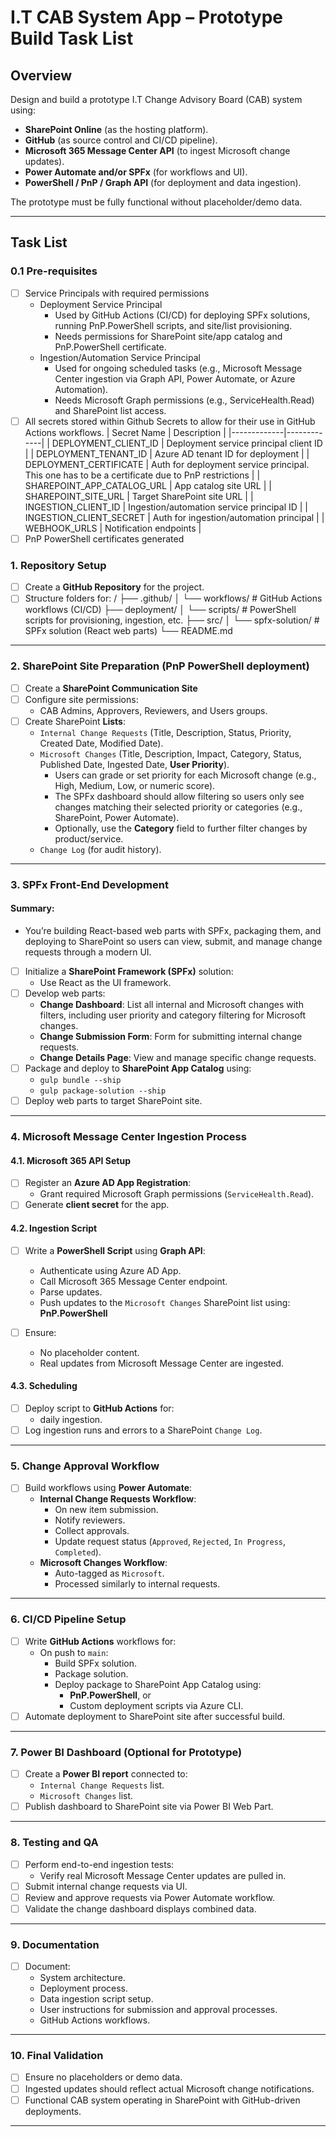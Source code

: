 # I.T CAB System App – Prototype Build Task List

## Overview
Design and build a prototype I.T Change Advisory Board (CAB) system using:
- **SharePoint Online** (as the hosting platform).
- **GitHub** (as source control and CI/CD pipeline).
- **Microsoft 365 Message Center API** (to ingest Microsoft change updates).
- **Power Automate and/or SPFx** (for workflows and UI).
- **PowerShell / PnP / Graph API** (for deployment and data ingestion).

The prototype must be fully functional without placeholder/demo data.

---

## Task List

### 0.1 **Pre-requisites**
- [ ] Service Principals with required permissions
   - Deployment Service Principal
      - Used by GitHub Actions (CI/CD) for deploying SPFx solutions, running PnP.PowerShell scripts, and site/list provisioning.
      - Needs permissions for SharePoint site/app catalog and PnP.PowerShell certificate.
   - Ingestion/Automation Service Principal
      - Used for ongoing scheduled tasks (e.g., Microsoft Message Center ingestion via Graph API, Power Automate, or Azure Automation). 
      - Needs Microsoft Graph permissions (e.g., ServiceHealth.Read) and SharePoint list access.
- [ ] All secrets stored within Github Secrets to allow for their use in GitHub Actions workflows.
| Secret Name | Description |
|-------------|-------------|
| DEPLOYMENT_CLIENT_ID | Deployment service principal client ID |
| DEPLOYMENT_TENANT_ID | Azure AD tenant ID for deployment |
| DEPLOYMENT_CERTIFICATE | Auth for deployment service principal. This one has to be a certificate due to PnP restrictions |
| SHAREPOINT_APP_CATALOG_URL | App catalog site URL |
| SHAREPOINT_SITE_URL | Target SharePoint site URL |
| INGESTION_CLIENT_ID | Ingestion/automation service principal ID |
| INGESTION_CLIENT_SECRET | Auth for ingestion/automation principal |
| WEBHOOK_URLS | Notification endpoints |
- [ ] PnP PowerShell certificates generated

### 1. **Repository Setup**
- [ ] Create a **GitHub Repository** for the project.
- [ ] Structure folders for:
/
├── .github/
│   └── workflows/                # GitHub Actions workflows (CI/CD)
├── deployment/
│   └── scripts/                  # PowerShell scripts for provisioning, ingestion, etc.
├── src/
│   └── spfx-solution/            # SPFx solution (React web parts)
└── README.md  

---

### 2. **SharePoint Site Preparation** (PnP PowerShell deployment)
- [ ] Create a **SharePoint Communication Site**
- [ ] Configure site permissions:
  - CAB Admins, Approvers, Reviewers, and Users groups.
- [ ] Create SharePoint **Lists**:
  - `Internal Change Requests` (Title, Description, Status, Priority, Created Date, Modified Date).
  - `Microsoft Changes` (Title, Description, Impact, Category, Status, Published Date, Ingested Date, **User Priority**).
    - Users can grade or set priority for each Microsoft change (e.g., High, Medium, Low, or numeric score).
    - The SPFx dashboard should allow filtering so users only see changes matching their selected priority or categories (e.g., SharePoint, Power Automate).
    - Optionally, use the **Category** field to further filter changes by product/service.
  - `Change Log` (for audit history).

---

### 3. **SPFx Front-End Development**
#### Summary:
- You’re building React-based web parts with SPFx, packaging them, and deploying to SharePoint so users can view, submit, and manage change requests through a modern UI.
- [ ] Initialize a **SharePoint Framework (SPFx)** solution:
  - Use React as the UI framework.
- [ ] Develop web parts:
  - **Change Dashboard**: List all internal and Microsoft changes with filters, including user priority and category filtering for Microsoft changes.
  - **Change Submission Form**: Form for submitting internal change requests.
  - **Change Details Page**: View and manage specific change requests.
- [ ] Package and deploy to **SharePoint App Catalog** using:
  - `gulp bundle --ship`
  - `gulp package-solution --ship`
- [ ] Deploy web parts to target SharePoint site.

---

### 4. **Microsoft Message Center Ingestion Process**

#### 4.1. **Microsoft 365 API Setup**
- [ ] Register an **Azure AD App Registration**:
  - Grant required Microsoft Graph permissions (`ServiceHealth.Read`).
- [ ] Generate **client secret** for the app.

#### 4.2. **Ingestion Script**
- [ ] Write a **PowerShell Script** using **Graph API**:
  - Authenticate using Azure AD App.
  - Call Microsoft 365 Message Center endpoint.
  - Parse updates.
  - Push updates to the `Microsoft Changes` SharePoint list using: **PnP.PowerShell**

- [ ] Ensure:
  - No placeholder content.
  - Real updates from Microsoft Message Center are ingested.

#### 4.3. **Scheduling**
- [ ] Deploy script to **GitHub Actions** for:
  - daily ingestion.
- [ ] Log ingestion runs and errors to a SharePoint `Change Log`.

---

### 5. **Change Approval Workflow**
- [ ] Build workflows using **Power Automate**:
  - **Internal Change Requests Workflow**:
    - On new item submission.
    - Notify reviewers.
    - Collect approvals.
    - Update request status (`Approved`, `Rejected`, `In Progress`, `Completed`).
  - **Microsoft Changes Workflow**:
    - Auto-tagged as `Microsoft`.
    - Processed similarly to internal requests.

---

### 6. **CI/CD Pipeline Setup**
- [ ] Write **GitHub Actions** workflows for:
  - On push to `main`:
    - Build SPFx solution.
    - Package solution.
    - Deploy package to SharePoint App Catalog using:
      - **PnP.PowerShell**, or
      - Custom deployment scripts via Azure CLI.
- [ ] Automate deployment to SharePoint site after successful build.

---

### 7. **Power BI Dashboard (Optional for Prototype)**
- [ ] Create a **Power BI report** connected to:
  - `Internal Change Requests` list.
  - `Microsoft Changes` list.
- [ ] Publish dashboard to SharePoint site via Power BI Web Part.

---

### 8. **Testing and QA**
- [ ] Perform end-to-end ingestion tests:
  - Verify real Microsoft Message Center updates are pulled in.
- [ ] Submit internal change requests via UI.
- [ ] Review and approve requests via Power Automate workflow.
- [ ] Validate the change dashboard displays combined data.

---

### 9. **Documentation**
- [ ] Document:
  - System architecture.
  - Deployment process.
  - Data ingestion script setup.
  - User instructions for submission and approval processes.
  - GitHub Actions workflows.

---

### 10. **Final Validation**
- [ ] Ensure no placeholders or demo data.
- [ ] Ingested updates should reflect actual Microsoft change notifications.
- [ ] Functional CAB system operating in SharePoint with GitHub-driven deployments.

---
